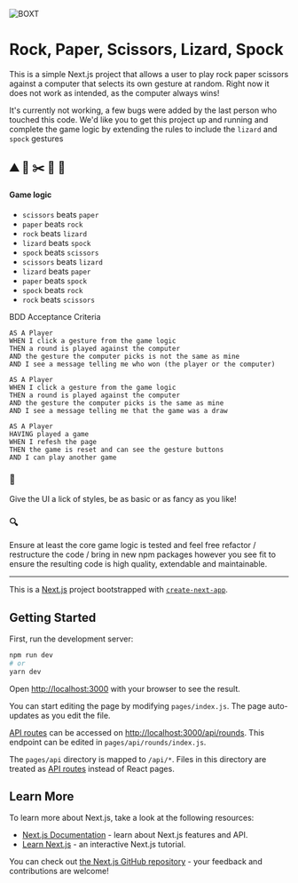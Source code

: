 ![BOXT](https://bit.ly/3doa9mZ)

# Rock, Paper, Scissors, Lizard, Spock

This is a simple Next.js project that allows a user to play rock paper scissors against a computer that selects its own gesture at random.
Right now it does not work as intended, as the computer always wins!

It's currently not working, a few bugs were added by the last person who touched this code.
We'd like you to get this project up and running and complete the game logic by extending the rules to include the `lizard` and `spock` gestures



## ⛰️ 🧻 ✂️ 🦎 🖖


#### Game logic
- `scissors` beats `paper`
- `paper` beats `rock`
- `rock` beats `lizard`
- `lizard` beats `spock`
- `spock` beats `scissors`
- `scissors` beats `lizard`
- `lizard` beats `paper`
- `paper` beats `spock`
- `spock` beats `rock`
- `rock` beats `scissors`

BDD Acceptance Criteria

```
AS A Player
WHEN I click a gesture from the game logic
THEN a round is played against the computer
AND the gesture the computer picks is not the same as mine
AND I see a message telling me who won (the player or the computer)
```

```
AS A Player
WHEN I click a gesture from the game logic
THEN a round is played against the computer
AND the gesture the computer picks is the same as mine
AND I see a message telling me that the game was a draw
```

```
AS A Player
HAVING played a game
WHEN I refesh the page
THEN the game is reset and can see the gesture buttons
AND I can play another game
```

### 💅
Give the UI a lick of styles, be as basic or as fancy as you like!

### 🔍

Ensure at least the core game logic is tested and feel free refactor / restructure the code / bring in new npm packages however you see fit to ensure the resulting code is high quality, extendable and maintainable.

---


This is a [Next.js](https://nextjs.org/) project bootstrapped with [`create-next-app`](https://github.com/vercel/next.js/tree/canary/packages/create-next-app).

## Getting Started

First, run the development server:

```bash
npm run dev
# or
yarn dev
```

Open [http://localhost:3000](http://localhost:3000) with your browser to see the result.

You can start editing the page by modifying `pages/index.js`. The page auto-updates as you edit the file.

[API routes](https://nextjs.org/docs/api-routes/introduction) can be accessed on [http://localhost:3000/api/rounds](http://localhost:3000/api/rounds). This endpoint can be edited in `pages/api/rounds/index.js`.

The `pages/api` directory is mapped to `/api/*`. Files in this directory are treated as [API routes](https://nextjs.org/docs/api-routes/introduction) instead of React pages.

## Learn More

To learn more about Next.js, take a look at the following resources:

- [Next.js Documentation](https://nextjs.org/docs) - learn about Next.js features and API.
- [Learn Next.js](https://nextjs.org/learn) - an interactive Next.js tutorial.

You can check out [the Next.js GitHub repository](https://github.com/vercel/next.js/) - your feedback and contributions are welcome!
